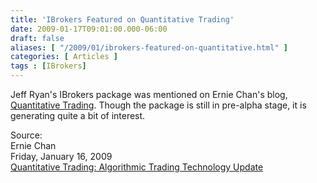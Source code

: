 ```yaml
---
title: 'IBrokers Featured on Quantitative Trading'
date: 2009-01-17T09:01:00.000-06:00
draft: false
aliases: [ "/2009/01/ibrokers-featured-on-quantitative.html" ]
categories: [ Articles ]
tags : [IBrokers]
---
```


Jeff Ryan's IBrokers package was mentioned on Ernie Chan's blog, [Quantitative Trading](http://epchan.blogspot.com/). Though the package is still in pre-alpha stage, it is generating quite a bit of interest.  
  
Source:  
Ernie Chan  
Friday, January 16, 2009  
[Quantitative Trading: Algorithmic Trading Technology Update](http://epchan.blogspot.com/2009/01/algorithmic-trading-technology-update.html)